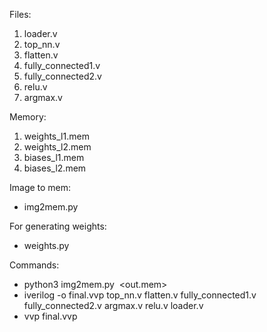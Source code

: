 Files:
1. loader.v
2. top_nn.v
3. flatten.v
4. fully_connected1.v
5. fully_connected2.v
6. relu.v
7. argmax.v

Memory:
1. weights_l1.mem
2. weights_l2.mem
3. biases_l1.mem
4. biases_l2.mem

Image to mem:
- img2mem.py

For generating weights:
- weights.py

Commands:
- python3 img2mem.py <image> <out.mem>
- iverilog -o final.vvp top_nn.v flatten.v fully_connected1.v fully_connected2.v argmax.v relu.v loader.v
- vvp final.vvp


